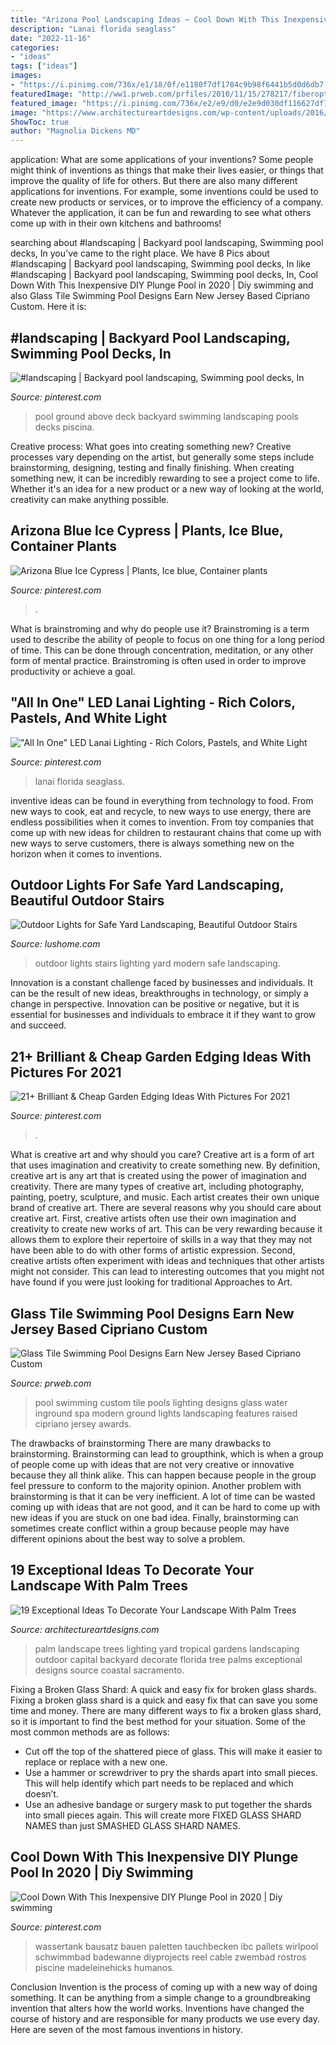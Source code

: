 ```yaml
---
title: "Arizona Pool Landscaping Ideas ~ Cool Down With This Inexpensive Diy Plunge Pool In 2020"
description: "Lanai florida seaglass"
date: "2022-11-16"
categories:
- "ideas"
tags: ["ideas"]
images:
- "https://i.pinimg.com/736x/e1/18/0f/e1180f7df1784c9b98f6441b5d0d6db7.jpg"
featuredImage: "http://ww1.prweb.com/prfiles/2010/11/15/278217/fiberopticwaterwalllighting.jpg"
featured_image: "https://i.pinimg.com/736x/e2/e9/d0/e2e9d030df116627df7a8dda0b480068--juniper-garden-deco.jpg"
image: "https://www.architectureartdesigns.com/wp-content/uploads/2016/06/1-44-630x473.jpg"
ShowToc: true
author: "Magnolia Dickens MD"
---
```



application: What are some applications of your inventions?
Some people might think of inventions as things that make their lives easier, or things that improve the quality of life for others. But there are also many different applications for inventions. For example, some inventions could be used to create new products or services, or to improve the efficiency of a company. Whatever the application, it can be fun and rewarding to see what others come up with in their own kitchens and bathrooms!

	

		
searching about #landscaping | Backyard pool landscaping, Swimming pool decks, In you've came to the right place. We have 8 Pics about #landscaping | Backyard pool landscaping, Swimming pool decks, In like #landscaping | Backyard pool landscaping, Swimming pool decks, In, Cool Down With This Inexpensive DIY Plunge Pool in 2020 | Diy swimming and also Glass Tile Swimming Pool Designs Earn New Jersey Based Cipriano Custom. Here it is:
		
    
## #landscaping | Backyard Pool Landscaping, Swimming Pool Decks, In

<img loading=lazy src="https://i.pinimg.com/736x/e1/18/0f/e1180f7df1784c9b98f6441b5d0d6db7.jpg" onerror="this.onerror=null;this.src='https://tse2.mm.bing.net/th?id=OIP.UzXJQ4I3YE3Tt0zFSz1H1AHaMu&amp;pid=15.1';" alt="#landscaping | Backyard pool landscaping, Swimming pool decks, In">

_Source: pinterest.com_

>pool ground above deck backyard swimming landscaping pools decks piscina. 

	

Creative process: What goes into creating something new?
Creative processes vary depending on the artist, but generally some steps include brainstorming, designing, testing and finally finishing. When creating something new, it can be incredibly rewarding to see a project come to life. Whether it's an idea for a new product or a new way of looking at the world, creativity can make anything possible.

    
## Arizona Blue Ice Cypress | Plants, Ice Blue, Container Plants

<img loading=lazy src="https://i.pinimg.com/736x/e2/e9/d0/e2e9d030df116627df7a8dda0b480068--juniper-garden-deco.jpg" onerror="this.onerror=null;this.src='https://tse2.mm.bing.net/th?id=OIP.loGzLynCDVYevjHAg1P1zgHaHU&amp;pid=15.1';" alt="Arizona Blue Ice Cypress | Plants, Ice blue, Container plants">

_Source: pinterest.com_

>. 

	

What is brainstroming and why do people use it?
Brainstroming is a term used to describe the ability of people to focus on one thing for a long period of time. This can be done through concentration, meditation, or any other form of mental practice. Brainstroming is often used in order to improve productivity or achieve a goal.

    
## &quot;All In One&quot; LED Lanai Lighting - Rich Colors, Pastels, And White Light

<img loading=lazy src="https://i.pinimg.com/736x/9a/22/71/9a22719f1cd63f266f053e436afe54b8.jpg" onerror="this.onerror=null;this.src='https://tse3.mm.bing.net/th?id=OIP.P4hOvCmS_2ZelNazvxPDUgHaE8&amp;pid=15.1';" alt="&quot;All In One&quot; LED Lanai Lighting - Rich Colors, Pastels, and White Light">

_Source: pinterest.com_

>lanai florida seaglass. 

	

inventive ideas can be found in everything from technology to food. From new ways to cook, eat and recycle, to new ways to use energy, there are endless possibilities when it comes to invention. From toy companies that come up with new ideas for children to restaurant chains that come up with new ways to serve customers, there is always something new on the horizon when it comes to inventions.

    
## Outdoor Lights For Safe Yard Landscaping, Beautiful Outdoor Stairs

<img loading=lazy src="https://www.lushome.com/wp-content/uploads/2016/02/outdoor-lights-stairs-modern-lighting-ideas-15.jpg" onerror="this.onerror=null;this.src='https://tse3.mm.bing.net/th?id=OIP.L6y6okyHORCZaZt79EDndwHaKD&amp;pid=15.1';" alt="Outdoor Lights for Safe Yard Landscaping, Beautiful Outdoor Stairs">

_Source: lushome.com_

>outdoor lights stairs lighting yard modern safe landscaping. 

	

Innovation is a constant challenge faced by businesses and individuals. It can be the result of new ideas, breakthroughs in technology, or simply a change in perspective. Innovation can be positive or negative, but it is essential for businesses and individuals to embrace it if they want to grow and succeed.

    
## 21+ Brilliant &amp; Cheap Garden Edging Ideas With Pictures For 2021

<img loading=lazy src="https://i.pinimg.com/736x/15/67/20/15672079882e88c459bcaebaa46042c0.jpg" onerror="this.onerror=null;this.src='https://tse1.mm.bing.net/th?id=OIP.DfXo6rhfjR5WjCKqzmyiRwHaLG&amp;pid=15.1';" alt="21+ Brilliant &amp; Cheap Garden Edging Ideas With Pictures For 2021">

_Source: pinterest.com_

>. 

	

What is creative art and why should you care?
Creative art is a form of art that uses imagination and creativity to create something new. By definition, creative art is any art that is created using the power of imagination and creativity. There are many types of creative art, including photography, painting, poetry, sculpture, and music. Each artist creates their own unique brand of creative art.
There are several reasons why you should care about creative art. First, creative artists often use their own imagination and creativity to create new works of art. This can be very rewarding because it allows them to explore their repertoire of skills in a way that they may not have been able to do with other forms of artistic expression. Second, creative artists often experiment with ideas and techniques that other artists might not consider. This can lead to interesting outcomes that you might not have found if you were just looking for traditional Approaches to Art.

    
## Glass Tile Swimming Pool Designs Earn New Jersey Based Cipriano Custom

<img loading=lazy src="http://ww1.prweb.com/prfiles/2010/11/15/278217/fiberopticwaterwalllighting.jpg" onerror="this.onerror=null;this.src='https://tse3.mm.bing.net/th?id=OIP.36UMbp9-1wP023LPgCS00AHaE8&amp;pid=15.1';" alt="Glass Tile Swimming Pool Designs Earn New Jersey Based Cipriano Custom">

_Source: prweb.com_

>pool swimming custom tile pools lighting designs glass water inground spa modern ground lights landscaping features raised cipriano jersey awards. 

	

The drawbacks of brainstorming
There are many drawbacks to brainstorming. Brainstorming can lead to groupthink, which is when a group of people come up with ideas that are not very creative or innovative because they all think alike. This can happen because people in the group feel pressure to conform to the majority opinion. Another problem with brainstorming is that it can be very inefficient. A lot of time can be wasted coming up with ideas that are not good, and it can be hard to come up with new ideas if you are stuck on one bad idea. Finally, brainstorming can sometimes create conflict within a group because people may have different opinions about the best way to solve a problem.

    
## 19 Exceptional Ideas To Decorate Your Landscape With Palm Trees

<img loading=lazy src="https://www.architectureartdesigns.com/wp-content/uploads/2016/06/1-44-630x473.jpg" onerror="this.onerror=null;this.src='https://tse2.mm.bing.net/th?id=OIP.TVLY9FufzK3l5vlFEwDA7wHaFj&amp;pid=15.1';" alt="19 Exceptional Ideas To Decorate Your Landscape With Palm Trees">

_Source: architectureartdesigns.com_

>palm landscape trees lighting yard tropical gardens landscaping outdoor capital backyard decorate florida tree palms exceptional designs source coastal sacramento. 

	

Fixing a Broken Glass Shard: A quick and easy fix for broken glass shards.
Fixing a broken glass shard is a quick and easy fix that can save you some time and money. There are many different ways to fix a broken glass shard, so it is important to find the best method for your situation. Some of the most common methods are as follows:
- Cut off the top of the shattered piece of glass. This will make it easier to replace or replace with a new one.
- Use a hammer or screwdriver to pry the shards apart into small pieces. This will help identify which part needs to be replaced and which doesn’t.
- Use an adhesive bandage or surgery mask to put together the shards into small pieces again. This will create more FIXED GLASS SHARD NAMES than just SMASHED GLASS SHARD NAMES.

    
## Cool Down With This Inexpensive DIY Plunge Pool In 2020 | Diy Swimming

<img loading=lazy src="https://i.pinimg.com/736x/8a/99/74/8a9974237f4c09d2cf030ff524729c81.jpg" onerror="this.onerror=null;this.src='https://tse4.mm.bing.net/th?id=OIP.lxB-nzpkeOvKLNlWU-CKiQAAAA&amp;pid=15.1';" alt="Cool Down With This Inexpensive DIY Plunge Pool in 2020 | Diy swimming">

_Source: pinterest.com_

>wassertank bausatz bauen paletten tauchbecken ibc pallets wirlpool schwimmbad badewanne diyprojects reel cable zwembad rostros piscine madeleinehicks humanos. 

	

Conclusion
Invention is the process of coming up with a new way of doing something. It can be anything from a simple change to a groundbreaking invention that alters how the world works. Inventions have changed the course of history and are responsible for many products we use every day. Here are seven of the most famous inventions in history.


